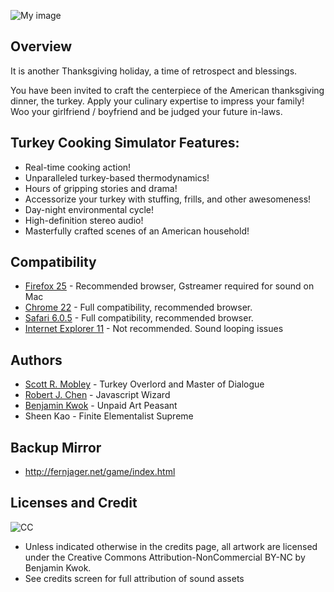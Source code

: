 ![My image](https://raw.github.com/fernjager/game-off-2013/formula/Main-Screen-MockupV11-24.png)

## Overview

It is another Thanksgiving holiday, a time of retrospect and blessings.

You have been invited to craft the centerpiece of the American thanksgiving dinner, the turkey. Apply your culinary expertise to impress your family! Woo your girlfriend / boyfriend and be judged your future in-laws.

## Turkey Cooking Simulator Features:
* Real-time cooking action!
* Unparalleled turkey-based thermodynamics!
* Hours of gripping stories and drama!
* Accessorize your turkey with stuffing, frills, and other awesomeness!
* Day-night environmental cycle!
* High-definition stereo audio!
* Masterfully crafted scenes of an American household!

## Compatibility
* [Firefox 25](http://www.mozilla.org/en-US/firefox/new/) - Recommended browser, Gstreamer required for sound on Mac
* [Chrome 22](https://www.google.com/intl/en/chrome/) - Full compatibility, recommended browser.
* [Safari 6.0.5](http://www.apple.com/safari/) - Full compatibility, recommended browser.
* [Internet Explorer 11](http://windows.microsoft.com/en-us/internet-explorer/download-ie) - Not recommended. Sound looping issues

## Authors

* [Scott R. Mobley](http://www.linkedin.com/in/mobleyscott) - Turkey Overlord and Master of Dialogue
* [Robert J. Chen](http://fernjager.net) - Javascript Wizard
* [Benjamin Kwok](mailto:tengen1112@gmail.com) - Unpaid Art Peasant
* Sheen Kao -  Finite Elementalist Supreme

## Backup Mirror
* http://fernjager.net/game/index.html

## Licenses and Credit
![CC](http://i.creativecommons.org/l/by-nc/3.0/88x31.png) 

* Unless indicated otherwise in the credits page, all artwork are licensed under the Creative Commons Attribution-NonCommercial BY-NC by Benjamin Kwok.
* See credits screen for full attribution of sound assets


